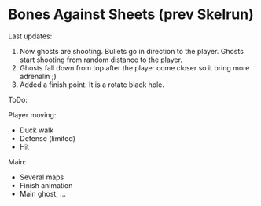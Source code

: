 # Bones Against Sheets (prev Skelrun)


Last updates:

1. Now ghosts are shooting. Bullets go in direction to the player. Ghosts start shooting from random distance to the player.
2. Ghosts fall down from top after the player come closer so it bring more adrenalin ;)
3. Added a finish point. It is a rotate black hole.









ToDo:

Player moving:
- Duck walk
- Defense (limited)
- Hit

Main:
- Several maps
- Finish animation
- Main ghost, ...
